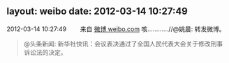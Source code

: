 layout: weibo
date: 2012-03-14 10:27:49
---
<meta name="referrer" content="no-referrer" />

2012-03-14 10:27:49  &nbsp;&nbsp;&nbsp;&nbsp;&nbsp;&nbsp; 来自 <a href="http://weibo.com/" rel="nofollow">微博 weibo.com</a>
咳…………//@姚晨: 转发微博。
>  @头条新闻: 新华社快讯：会议表决通过了全国人民代表大会关于修改刑事诉讼法的决定。 ​​​
